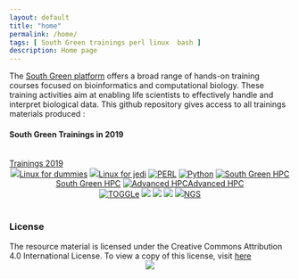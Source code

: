 ```yaml
---
layout: default
title: "home"
permalink: /home/
tags: [ South Green trainings perl linux  bash ]
description: Home page
---
```


The [South Green platform](http://www.southgreen.fr/) offers a broad range of hands-on training courses focused on bioinformatics and computational biology. These training activities aim at enabling life scientists to effectively handle and interpret biological data. This github repository gives access to all trainings materials produced :

<h4>South Green Trainings in 2019</h4><br />
<a href="../trainings2019/">Trainings 2019</a>

<div><center>
	<a class="btn btn-home"  href="../linux/"><img width="auto" class="img-responsive" src="../images/trainings-linux.png"/>Linux for dummies</a>
	<a class="btn btn-home"  href="../linuxJedi/"><img width="auto" class="img-responsive" src="../images/trainings-linux-advance.png"/>Linux for jedi</a>
	<a class="btn btn-home"  href="..perl/"><img width="auto" class="img-responsive" src="../images/trainings-perl.png" alt="PERL" /></a>
<!--	<a class="btn btn-home"  href="..R/"><img width="auto" class="img-responsive" src="../images/trainings-R.png" alt="R" /></a>-->
	<a class="btn btn-home"  href="../python/"><img width="auto" class="img-responsive" src="../images/trainings-python.png" alt="Python" /></a>
	<a class="btn btn-home"  href="../HPC/"><img width="auto" class="img-responsive" src="../images/trainings-hpc.jpeg" alt="South Green HPC" />South Green HPC</a>
	<a class="btn btn-home"  href="../Advanced_HPC/"><img width="auto" class="img-responsive" src="../images/training-hpcadvanced.jpeg" alt="Advanced HPC" />Advanced HPC</a>
</center></div>

<div><center>
	<a class="btn btn-home"  href="../toggle/"><img width="auto" class="img-responsive" src="../images/toggleLogo2.png" alt="TOGGLe" /></a>
	<a class="btn btn-home"  href="../galaxy/"><img width="auto" class="img-responsive" src="../images/trainings-galaxy.png"/></a>
	<a class="btn btn-home"  href="../galaxyToggle/"><img width="auto" class="img-responsive" src="../images/trainings-workflowmanager.png"/></a>
	<a class="btn btn-home"  href="../gigwa/"><img width="auto" class="img-responsive" src="../images/trainings-gigwa.png"/></a>
	<a class="btn btn-home"  href="../ngs/"><img width="auto" class="img-responsive" src="../images/trainings-NGS.png"/>NGS</a>
</center></div>

<br />

<!--<img width="auto" class="img-responsive" src="../images/trainings-map.png"/>-->

### License
<div>
The resource material is licensed under the Creative Commons Attribution 4.0 International License. To view a copy of this license, visit
<a href="http://creativecommons.org/licenses/by-nc-sa/4.0/">here</a>
<center>
<img width="auto" class="img-responsive" src="http://creativecommons.org.nz/wp-content/uploads/2012/05/by-nc-sa1.png"/>
</center></div>
